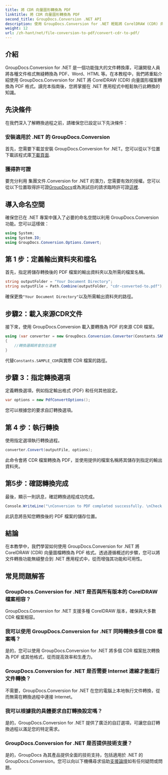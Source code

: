 ```yaml
---
title: 將 CDR 向量圖形轉換為 PDF
linktitle: 將 CDR 向量圖形轉換為 PDF
second_title: GroupDocs.Conversion .NET API
description: 使用 GroupDocs.Conversion for .NET 輕鬆將 CorelDRAW (CDR) 向量圖形檔案轉換為 PDF 格式。簡化您的文件轉換過程。
weight: 12
url: /zh-hant/net/file-conversion-to-pdf/convert-cdr-to-pdf/
---
```

## 介紹
GroupDocs.Conversion for .NET 是一個功能強大的文件轉換庫，可讓開發人員將各種文件格式無縫轉換為 PDF、Word、HTML 等。在本教程中，我們將重點介紹使用 GroupDocs.Conversion for .NET 將 CorelDRAW (CDR) 向量圖形檔案轉換為 PDF 格式。讀完本指南後，您將掌握在 .NET 應用程式中輕鬆執行此轉換的知識。
## 先決條件
在我們深入了解轉換過程之前，請確保您已設定以下先決條件：
### 安裝適用於 .NET 的 GroupDocs.Conversion
首先，您需要下載並安裝 GroupDocs.Conversion for .NET。您可以從以下位置下載該程式庫[下載頁面](https://releases.groupdocs.com/conversion/net/).
### 獲得許可證
要充分利用 集團文件.Conversion for .NET 的潛力，您需要有效的授權。您可以從以下位置取得許可證[GroupDocs](https://purchase.groupdocs.com/buy)或為測試目的請求臨時許可證[這裡](https://purchase.groupdocs.com/temporary-license/).

## 導入命名空間
確保您已在 .NET 專案中匯入了必要的命名空間以利用 GroupDocs.Conversion 功能。您可以這樣做：
```csharp
using System;
using System.IO;
using GroupDocs.Conversion.Options.Convert;
```
## 第 1 步：定義輸出資料夾和檔名
首先，指定將儲存轉換後的 PDF 檔案的輸出資料夾以及所需的檔案名稱。
```csharp
string outputFolder = "Your Document Directory";
string outputFile = Path.Combine(outputFolder, "cdr-converted-to.pdf");
```
確保更換`"Your Document Directory"`以及所需輸出資料夾的路徑。
## 步驟2：載入來源CDR文件
接下來，使用 GroupDocs.Conversion 載入要轉換為 PDF 的來源 CDR 檔案。
```csharp
using (var converter = new GroupDocs.Conversion.Converter(Constants.SAMPLE_CDR))
{
    //轉換邏輯將會放在這裡
}
```
代替`Constants.SAMPLE_CDR`與實際 CDR 檔案的路徑。
## 步驟 3：指定轉換選項
定義轉換選項，例如指定輸出格式 (PDF) 和任何其他設定。
```csharp
var options = new PdfConvertOptions();
```
您可以根據您的要求自訂轉換選項。
## 第 4 步：執行轉換
使用指定選項執行轉換過程。
```csharp
converter.Convert(outputFile, options);
```
此命令會將 CDR 檔案轉換為 PDF，並使用提供的檔案名稱將其儲存到指定的輸出資料夾。
## 第5步：確認轉換完成
最後，顯示一則訊息，確認轉換過程成功完成。
```csharp
Console.WriteLine("\nConversion to PDF completed successfully. \nCheck output in {0}", outputFolder);
```
此訊息將告知您轉換後的 PDF 檔案的儲存位置。

## 結論
在本教學中，我們學習如何使用 GroupDocs.Conversion for .NET 將 CorelDRAW (CDR) 向量圖檔轉換為 PDF 格式。透過遵循概述的步驟，您可以將文件轉換功能無縫整合到 .NET 應用程式中，從而增強其功能和可用性。
## 常見問題解答
### GroupDocs.Conversion for .NET 是否與所有版本的 CorelDRAW 檔案相容？
GroupDocs.Conversion for .NET 支援多種 CorelDRAW 版本，確保與大多數 CDR 檔案相容。
### 我可以使用 GroupDocs.Conversion for .NET 同時轉換多個 CDR 檔案嗎？
是的，您可以使用 GroupDocs.Conversion for .NET 將多個 CDR 檔案批次轉換為 PDF 或其他格式，從而提高效率和生產力。
### GroupDocs.Conversion for .NET 是否需要 Internet 連線才能進行文件轉換？
不需要，GroupDocs.Conversion for .NET 在您的電腦上本地執行文件轉換，從而無需在轉換過程中連接 Internet。
### 我可以根據我的具體要求自訂轉換設定嗎？
是的，GroupDocs.Conversion for .NET 提供了廣泛的自訂選項，可讓您自訂轉換過程以滿足您的特定需求。
### GroupDocs.Conversion for .NET 是否提供技術支援？
是的，GroupDocs 為其產品提供全面的技術支持，包括適用於 .NET 的 GroupDocs.Conversion。您可以向以下機構尋求協助[支援論壇](https://forum.groupdocs.com/c/conversion/11)如有任何疑問或問題。